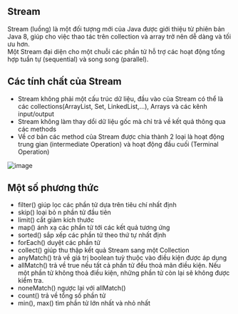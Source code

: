 ## Stream
Stream (luồng) là một đối tượng mới của Java được giới thiệu từ phiên bản Java 8, giúp cho việc thao tác trên collection và array trở nên dễ dàng và tối ưu hơn.  
Một Stream đại diện cho một chuỗi các phần tử hỗ trợ các hoạt động tổng hợp tuần tự (sequential) và song song (parallel).  

## Các tính chất của Stream
- Stream không phải một cấu trúc dữ liệu, đầu vào của Stream có thể là các collections(ArrayList, Set, LinkedList,…), Arrays và các kênh input/output  
- Stream không làm thay dổi dữ liệu gốc mà chỉ trả về kết quả thông qua các methods  
- Về cơ bản các method của Stream được chia thành 2 loại là hoạt động trung gian (intermediate Operation) và hoạt động đầu cuối (Terminal Operation)   


![image](https://user-images.githubusercontent.com/70504465/125028498-55031d00-e0b2-11eb-9237-65fe1f3912aa.png)

## Một số phương thức
- filter() giúp lọc các phần tử dựa trên tiêu chí nhất định  
- skip() loại bỏ n phần tử đầu tiên  
- limit() cắt giảm kích thước  
- map() ánh xạ các phần tử tới các kết quả tương ứng  
- sorted() sắp xếp các phần tử theo thứ tự nhất định  
- forEach() duyệt các phần tử   
- collect() giúp thu thập kết quả Stream sang một Collection
- anyMatch() trả về giá trị boolean tuỳ thuộc vào điều kiện được áp dụng  
- allMatch()  trả về true nếu tất cả phần tử đều thoả mãn điều kiện. Nếu một phần tử không thoả điều kiện, những phần tử còn lại sẽ không được kiểm tra.
- noneMatch() ngược lại với allMatch()  
- count() trả về tổng số phần tử
- min(), max() tìm phần tử lớn nhất và nhỏ nhất


